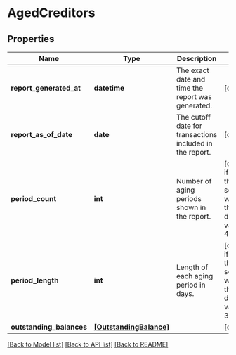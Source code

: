 # AgedCreditors


## Properties
Name | Type | Description | Notes
------------ | ------------- | ------------- | -------------
**report_generated_at** | **datetime** | The exact date and time the report was generated. | [optional] 
**report_as_of_date** | **date** | The cutoff date for transactions included in the report. | [optional] 
**period_count** | **int** | Number of aging periods shown in the report. | [optional]  if omitted the server will use the default value of 4
**period_length** | **int** | Length of each aging period in days. | [optional]  if omitted the server will use the default value of 30
**outstanding_balances** | [**[OutstandingBalance]**](OutstandingBalance.md) |  | [optional] 

[[Back to Model list]](../../README.md#documentation-for-models) [[Back to API list]](../../README.md#documentation-for-api-endpoints) [[Back to README]](../../README.md)


